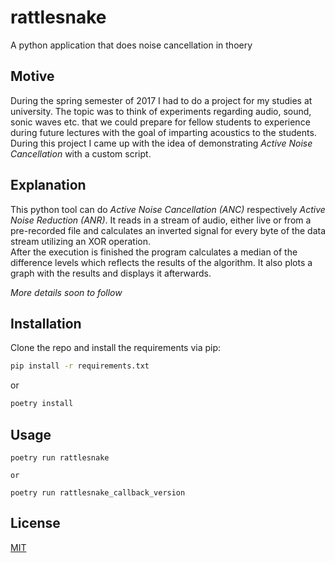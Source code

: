 # rattlesnake

A python application that does noise cancellation in thoery

## Motive

During the spring semester of 2017 I had to do a project for my studies at university.
The topic was to think of experiments regarding audio, sound, sonic waves etc. that we could prepare for fellow students
to experience during future lectures with the goal of imparting acoustics to the students.
During this project I came up with the idea of demonstrating _Active Noise Cancellation_ with a custom script.

## Explanation

This python tool can do _Active Noise Cancellation (ANC)_ respectively _Active Noise Reduction (ANR)_.
It reads in a stream of audio, either live or from a pre-recorded file and calculates an inverted signal for every byte
of the data stream utilizing an XOR operation.  
After the execution is finished the program calculates a median of the difference levels which reflects
the results of the algorithm. It also plots a graph with the results and displays it afterwards.

_More details soon to follow_

## Installation

Clone the repo and install the requirements via pip:

```bash
pip install -r requirements.txt
```

or

```bash
poetry install
```

## Usage

```
poetry run rattlesnake

or

poetry run rattlesnake_callback_version
```

## License

[MIT](LICENSE)
